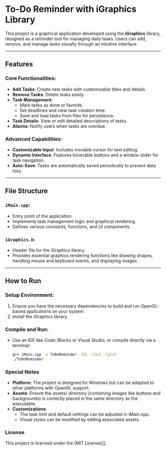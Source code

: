 # To-Do Reminder with iGraphics Library

This project is a graphical application developed using the **iGraphics** library, designed as a reminder tool for managing daily tasks. Users can add, remove, and manage tasks visually through an intuitive interface.

---

## Features

### Core Functionalities:
- **Add Tasks**: Create new tasks with customizable titles and details.
- **Remove Tasks**: Delete tasks easily.
- **Task Management**:
  - Mark tasks as done or favorite.
  - Set deadlines and view task creation time.
  - Save and load tasks from files for persistence.
- **Task Details**: View or edit detailed descriptions of tasks.
- **Alarms**: Notify users when tasks are overdue.

### Advanced Capabilities:
- **Customizable Input**: Includes movable cursor for text editing.
- **Dynamic Interface**: Features hoverable buttons and a window slider for task navigation.
- **Auto-Save**: Tasks are automatically saved periodically to prevent data loss.

---

## File Structure

### `iMain.cpp`:
- Entry point of the application.
- Implements task management logic and graphical rendering.
- Defines various constants, functions, and UI components.

### `iGraphics.h`:
- Header file for the iGraphics library.
- Provides essential graphics rendering functions like drawing shapes, handling mouse and keyboard events, and displaying images.

---

## How to Run

### Setup Environment:
1. Ensure you have the necessary dependencies to build and run OpenGL-based applications on your system.
2. Install the iGraphics library.

### Compile and Run:
- Use an IDE like Code::Blocks or Visual Studio, or compile directly via a terminal:
  ```sh
  g++ iMain.cpp -o ToDoReminder -lGL -lGLU -lglut
  ./ToDoReminder

### Special Notes
- **Platform**: The project is designed for Windows but can be adapted to other platforms with OpenGL support.
- **Assets**: Ensure the assets/ directory (containing images like buttons and backgrounds) is correctly placed in the same directory as the executable.
- **Customizations**:
  - The task limit and default settings can be adjusted in iMain.cpp.
  - Visual styles can be modified by editing associated assets.
 
### License
This project is licensed under the (MIT License)[].
